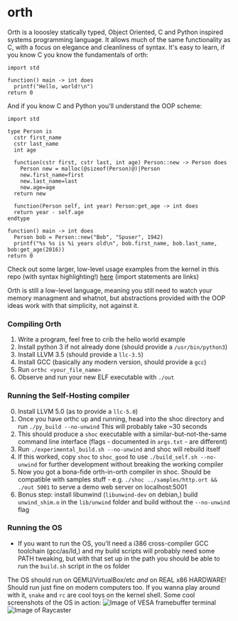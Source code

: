 # orth
Orth is a looosley statically typed, Object Oriented, C and Python inspired systems programming language. It allows much of the same functionality as C, with a focus on elegance and cleanliness of syntax.
It's easy to learn, if you know C you know the fundamentals of orth:

```
import std

function() main -> int does
  printf("Hello, world!\n")
return 0
```

And if you know C and Python you'll understand the OOP scheme:

```
import std

type Person is
  cstr first_name
  cstr last_name
  int age
  
  function(cstr first, cstr last, int age) Person::new -> Person does
    Person new = malloc(@sizeof(Person)@)|Person
    new.first_name=first
    new.last_name=last
    new.age=age
  return new
  
  function(Person self, int year) Person:get_age -> int does
  return year - self.age
endtype

function() main -> int does
  Person bob = Person::new("Bob", "Spuser", 1942)
  printf("%s %s is %i years old\n", bob.first_name, bob.last_name, bob:get_age(2016))
return 0
```

Check out some larger, low-level usage examples from the kernel in this repo (with syntax highlighting!) [here](http://louis.goessling.com/orth/os/kernel.ort.html) (import statements are links)

Orth is still a low-level language, meaning you still need to watch your memory managment and whatnot, but abstractions provided with the OOP ideas work with that simplicity, not against it.

### Compiling Orth
1. Write a program, feel free to crib the hello world example
2. Install python 3 if not already done (should provide a `/usr/bin/python3`)
3. Install LLVM 3.5 (should provide a `llc-3.5`)
4. Install GCC (basically any modern version, should provide a `gcc`)
5. Run `orthc <your_file_name>`
6. Observe and run your new ELF executable with `./out`

### Running the Self-Hosting compiler
0. Install LLVM 5.0 (as to provide a `llc-5.0`)
1. Once you have orthc up and running, head into the shoc directory and run `./py_build --no-unwind` This will probably take ~30 seconds
2. This should produce a `shoc` executable with a similar-but-not-the-same command line interface (flags - documented in `args.txt` - are different)
3. Run `./experimental_build.sh --no-unwind` and shoc will rebuild itself
4. If this worked, copy `shoc` to `shoc_good` to use `./build_self.sh --no-unwind` for further development without breaking the working compiler
5. Now you got a bona-fide orth-in-orth compiler in shoc. Should be compatible with samples stuff - e.g. `./shoc ../samples/http.ort && ./out 5001` to serve a demo web server on localhost:5001
6. Bonus step: install libunwind (`libunwind-dev` on debian,) build `unwind_shim.o` in the `lib/unwind` folder and build without the `--no-unwind` flag

### Running the OS
 * If you want to run the OS, you'll need a i386 cross-compiler GCC toolchain (gcc/as/ld,) and my build scripts will probably need some PATH tweaking, but with that set up in the path you should be able to run the `build.sh` script in the os folder
 
 The OS should run on QEMU/VirtualBox/etc _and_ on REAL x86 HARDWARE! Should run just fine on modern computers too. If you wanna play around with it, `snake` and `rc` are cool toys on the kernel shell.
 Some cool screenshots of the OS in action:
 ![Image of VESA framebuffer terminal](https://raw.githubusercontent.com/602p/orth/master/docs/image/emu2.png)
 ![Image of Raycaster](https://raw.githubusercontent.com/602p/orth/master/docs/image/raycast.png)
